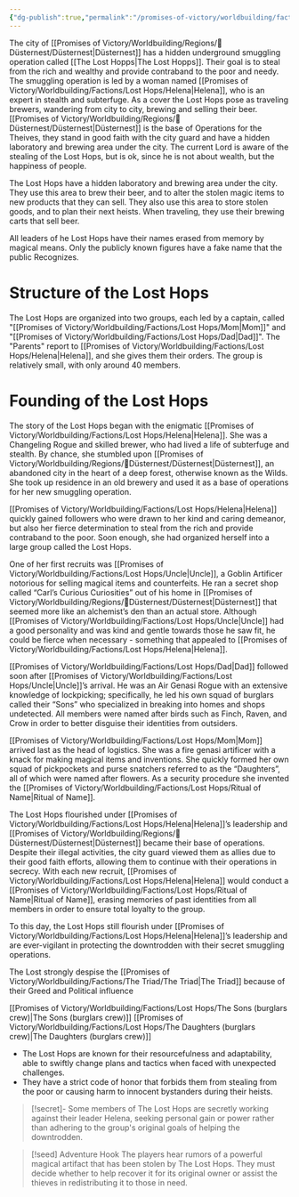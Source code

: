 ```yaml
---
{"dg-publish":true,"permalink":"/promises-of-victory/worldbuilding/factions/lost-hops/the-lost-hops/","title":"The Lost Hops","noteIcon":"Faction","created":"2023-01-25T02:26:54.116+01:00","updated":"2023-04-09T10:54:08.055+02:00"}
---
```


The city of [[Promises of Victory/Worldbuilding/Regions/🏰Düsternest/Düsternest\|Düsternest]]  has a hidden underground smuggling operation called [[The Lost Hopps\|The Lost Hopps]].
Their goal is to steal from the rich and wealthy and provide contraband to the poor and needy.
The smuggling operation is led by a woman named [[Promises of Victory/Worldbuilding/Factions/Lost Hops/Helena\|Helena]], who is an expert in stealth and subterfuge.
As a cover the Lost Hops pose as traveling brewers, wandering from city to city, brewing and selling their beer.
[[Promises of Victory/Worldbuilding/Regions/🏰Düsternest/Düsternest\|Düsternest]] is the base of Operations for the Theives, they stand in good faith with the city guard and have a hidden laboratory and brewing area under the city.
The current Lord is aware of the stealing of the Lost Hops, but is ok, since he is not about wealth, but the happiness of people.

The Lost Hops have a hidden laboratory and brewing area under the city. They use this area to brew their beer, and to alter the stolen magic items to new products that they can sell. They also use this area to store stolen goods, and to plan their next heists. When traveling, they use their brewing carts that sell beer.

All leaders of he Lost Hops have their names erased from memory by magical means. Only the publicly known figures have a fake name that the public Recognizes.

# Structure of the Lost Hops

The Lost Hops are organized into two groups, each led by a captain, called "[[Promises of Victory/Worldbuilding/Factions/Lost Hops/Mom\|Mom]]" and "[[Promises of Victory/Worldbuilding/Factions/Lost Hops/Dad\|Dad]]". The "Parents" report to [[Promises of Victory/Worldbuilding/Factions/Lost Hops/Helena\|Helena]], and she gives them their orders.
The group is relatively small, with only around 40 members.

# Founding of the Lost Hops
 The story of the Lost Hops began with the enigmatic [[Promises of Victory/Worldbuilding/Factions/Lost Hops/Helena\|Helena]]. She was a Changeling Rogue and skilled brewer, who had lived a life of subterfuge and stealth. By chance, she stumbled upon [[Promises of Victory/Worldbuilding/Regions/🏰Düsternest/Düsternest\|Düsternest]], an abandoned city in the heart of a deep forest, otherwise known as the Wilds. She took up residence in an old brewery and used it as a base of operations for her new smuggling operation.

[[Promises of Victory/Worldbuilding/Factions/Lost Hops/Helena\|Helena]] quickly gained followers who were drawn to her kind and caring demeanor, but also her fierce determination to steal from the rich and provide contraband to the poor. Soon enough, she had organized herself into a large group called the Lost Hops.

One of her first recruits was [[Promises of Victory/Worldbuilding/Factions/Lost Hops/Uncle\|Uncle]], a Goblin Artificer notorious for selling magical items and counterfeits. He ran a secret shop called “Carl’s Curious Curiosities” out of his home in [[Promises of Victory/Worldbuilding/Regions/🏰Düsternest/Düsternest\|Düsternest]] that seemed more like an alchemist’s den than an actual store. Although [[Promises of Victory/Worldbuilding/Factions/Lost Hops/Uncle\|Uncle]] had a good personality and was kind and gentle towards those he saw fit, he could be fierce when necessary - something that appealed to [[Promises of Victory/Worldbuilding/Factions/Lost Hops/Helena\|Helena]].

[[Promises of Victory/Worldbuilding/Factions/Lost Hops/Dad\|Dad]] followed soon after [[Promises of Victory/Worldbuilding/Factions/Lost Hops/Uncle\|Uncle]]’s arrival. He was an Air Genasi Rogue with an extensive knowledge of lockpicking; specifically, he led his own squad of burglars called their “Sons” who specialized in breaking into homes and shops undetected. All members were named after birds such as Finch, Raven, and Crow in order to better disguise their identities from outsiders.

[[Promises of Victory/Worldbuilding/Factions/Lost Hops/Mom\|Mom]] arrived last as the head of logistics. She was a fire genasi artificer with a knack for making magical items and inventions. She quickly formed her own squad of pickpockets and purse snatchers referred to as the “Daughters”, all of which were named after flowers. As a security procedure she invented the [[Promises of Victory/Worldbuilding/Factions/Lost Hops/Ritual of Name\|Ritual of Name]].

The Lost Hops flourished under [[Promises of Victory/Worldbuilding/Factions/Lost Hops/Helena\|Helena]]’s leadership and [[Promises of Victory/Worldbuilding/Regions/🏰Düsternest/Düsternest\|Düsternest]] became their base of operations. Despite their illegal activities, the city guard viewed them as allies due to their good faith efforts, allowing them to continue with their operations in secrecy. With each new recruit, [[Promises of Victory/Worldbuilding/Factions/Lost Hops/Helena\|Helena]] would conduct a [[Promises of Victory/Worldbuilding/Factions/Lost Hops/Ritual of Name\|Ritual of Name]], erasing memories of past identities from all members in order to ensure total loyalty to the group. 
 
To this day, the Lost Hops still flourish under [[Promises of Victory/Worldbuilding/Factions/Lost Hops/Helena\|Helena]]’s leadership and are ever-vigilant in protecting the downtrodden with their secret smuggling operations.

The Lost strongly despise the [[Promises of Victory/Worldbuilding/Factions/The Triad/The Triad\|The Triad]] because of their Greed and Political influence 

[[Promises of Victory/Worldbuilding/Factions/Lost Hops/The Sons (burglars crew)\|The Sons (burglars crew)]]
[[Promises of Victory/Worldbuilding/Factions/Lost Hops/The Daughters (burglars crew)\|The Daughters (burglars crew)]]


- The Lost Hops are known for their resourcefulness and adaptability, able to swiftly change plans and tactics when faced with unexpected challenges.
- They have a strict code of honor that forbids them from stealing from the poor or causing harm to innocent bystanders during their heists.
>[!secret]- 
>Some members of The Lost Hops are secretly working against their leader Helena, seeking personal gain or power rather than adhering to the group's original goals of helping the downtrodden.


> [!seed] Adventure Hook
> The players hear rumors of a powerful magical artifact that has been stolen by The Lost Hops. They must decide whether to help recover it for its original owner or assist the thieves in redistributing it to those in need.

